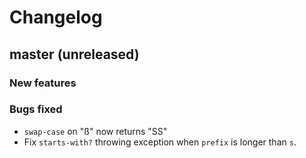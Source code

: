 # Changelog

## master (unreleased)

### New features

### Bugs fixed

* `swap-case` on "ß" now returns "SS"
* Fix `starts-with?` throwing exception when `prefix` is longer than `s`.
